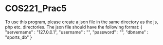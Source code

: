 # COS221_Prac5

To use this program, please create a json file in the same directory as the js, php etc. directories.
The json file should have the following format:
{
  "servername" : "127.0.0.1",
  "username" : "",
  "password" : "",
  "dbname" : "sports_db"
}
